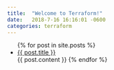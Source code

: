 ```yaml
---
title:  "Welcome to Terraform!"
date:   2018-7-16 16:16:01 -0600
categories: terraform
---
```


<ul>
  {% for post in site.posts %}
    <li>
      <a href="{{ post.url }}">{{ post.title }}</a>
    </li>
    {{ post.content }}
  {% endfor %}
</ul>
